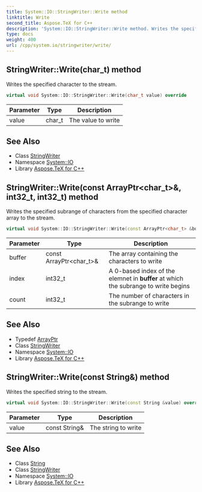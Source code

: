 ```yaml
---
title: System::IO::StringWriter::Write method
linktitle: Write
second_title: Aspose.TeX for C++
description: 'System::IO::StringWriter::Write method. Writes the specified character to the stream in C++.'
type: docs
weight: 400
url: /cpp/system.io/stringwriter/write/
---
```

## StringWriter::Write(char_t) method


Writes the specified character to the stream.

```cpp
virtual void System::IO::StringWriter::Write(char_t value) override
```


| Parameter | Type | Description |
| --- | --- | --- |
| value | char_t | The value to write |

## See Also

* Class [StringWriter](../)
* Namespace [System::IO](../../)
* Library [Aspose.TeX for C++](../../../)
## StringWriter::Write(const ArrayPtr\<char_t\>\&, int32_t, int32_t) method


Writes the specified subrange of characters from the specified character array to the stream.

```cpp
virtual void System::IO::StringWriter::Write(const ArrayPtr<char_t> &buffer, int32_t index, int32_t count) override
```


| Parameter | Type | Description |
| --- | --- | --- |
| buffer | const ArrayPtr\<char_t\>\& | The array containing the characters to write |
| index | int32_t | A 0-based index of the elemnet in **buffer** at which the subrange to write begins |
| count | int32_t | The number of characters in the subrange to write |

## See Also

* Typedef [ArrayPtr](../../../system/arrayptr/)
* Class [StringWriter](../)
* Namespace [System::IO](../../)
* Library [Aspose.TeX for C++](../../../)
## StringWriter::Write(const String\&) method


Writes the specified string to the stream.

```cpp
virtual void System::IO::StringWriter::Write(const String &value) override
```


| Parameter | Type | Description |
| --- | --- | --- |
| value | const String\& | The string to write |

## See Also

* Class [String](../../../system/string/)
* Class [StringWriter](../)
* Namespace [System::IO](../../)
* Library [Aspose.TeX for C++](../../../)
